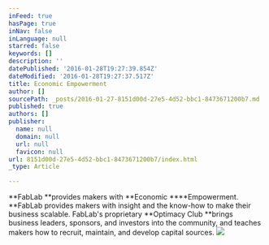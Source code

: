 ```yaml
---
inFeed: true
hasPage: true
inNav: false
inLanguage: null
starred: false
keywords: []
description: ''
datePublished: '2016-01-28T19:27:39.854Z'
dateModified: '2016-01-28T19:27:37.517Z'
title: Economic Empowerment
author: []
sourcePath: _posts/2016-01-27-8151d00d-27e5-4d52-bbc1-8473671200b7.md
published: true
authors: []
publisher:
  name: null
  domain: null
  url: null
  favicon: null
url: 8151d00d-27e5-4d52-bbc1-8473671200b7/index.html
_type: Article

---
```

**FabLab **provides makers with **Economic ****Empowerment. **FabLab provides makers with insight and the know-how to make their business scalable. FabLab's proprietary **Optimacy Club **brings business leaders, sponsors, and investors into the community, and teaches makers how to recruit, maintain, and develop capital sources.
![](https://the-grid-user-content.s3-us-west-2.amazonaws.com/2a08ca51-54ec-436d-a01a-05d396225386.jpg)